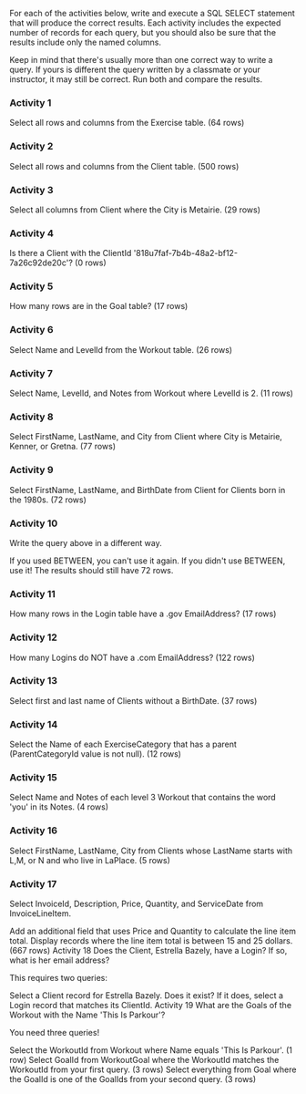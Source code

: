 For each of the activities below, write and execute a SQL SELECT statement that will produce the correct results. Each activity includes the expected number of records for each query, but you should also be sure that the results include only the named columns.

Keep in mind that there's usually more than one correct way to write a query. If yours is different the query written by a classmate or your instructor, it may still be correct. Run both and compare the results.

### Activity 1
Select all rows and columns from the Exercise table. (64 rows)

### Activity 2
Select all rows and columns from the Client table. (500 rows)

### Activity 3
Select all columns from Client where the City is Metairie. (29 rows)

### Activity 4
Is there a Client with the ClientId '818u7faf-7b4b-48a2-bf12-7a26c92de20c'? (0 rows)

### Activity 5
How many rows are in the Goal table? (17 rows)

### Activity 6
Select Name and LevelId from the Workout table. (26 rows)

### Activity 7
Select Name, LevelId, and Notes from Workout where LevelId is 2. (11 rows)

### Activity 8
Select FirstName, LastName, and City from Client where City is Metairie, Kenner, or Gretna. (77 rows)

### Activity 9
Select FirstName, LastName, and BirthDate from Client for Clients born in the 1980s. (72 rows)

### Activity 10
Write the query above in a different way.

If you used BETWEEN, you can't use it again.
If you didn't use BETWEEN, use it!
The results should still have 72 rows.

### Activity 11
How many rows in the Login table have a .gov EmailAddress? (17 rows)

### Activity 12
How many Logins do NOT have a .com EmailAddress? (122 rows)

### Activity 13
Select first and last name of Clients without a BirthDate. (37 rows)

### Activity 14
Select the Name of each ExerciseCategory that has a parent (ParentCategoryId value is not null). (12 rows)

### Activity 15
Select Name and Notes of each level 3 Workout that contains the word 'you' in its Notes. (4 rows)

### Activity 16
Select FirstName, LastName, City from Clients whose LastName starts with L,M, or N and who live in LaPlace. (5 rows)

### Activity 17
Select InvoiceId, Description, Price, Quantity, and ServiceDate from InvoiceLineItem.

Add an additional field that uses Price and Quantity to calculate the line item total.
Display records where the line item total is between 15 and 25 dollars. 
(667 rows)
Activity 18
Does the Client, Estrella Bazely, have a Login? If so, what is her email address?

This requires two queries:

Select a Client record for Estrella Bazely. Does it exist?
If it does, select a Login record that matches its ClientId.
Activity 19
What are the Goals of the Workout with the Name 'This Is Parkour'?

You need three queries!

Select the WorkoutId from Workout where Name equals 'This Is Parkour'. (1 row)
Select GoalId from WorkoutGoal where the WorkoutId matches the WorkoutId from your first query. (3 rows)
Select everything from Goal where the GoalId is one of the GoalIds from your second query. (3 rows)